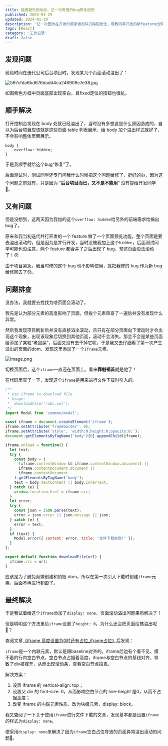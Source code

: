 ```yaml
---
title: 能用就先别动😣，记一次奇怪的bug修复经历
published: 2024-01-29
updated: 2024-01-29
description: '记一次因为在开发时顺手做的样式缺陷优化，导致同事开发的新feature出现bug。能用就先别动代码，修改整体样式代码时，不仅要考虑已有页面，还要考虑到同事并行开发的页面。'
tags: [React]
category: '工作记录'
draft: false 
---
```


## 发现问题

前段时间在迭代公司后台项目时，发现某几个页面滚动溢出了：


![597cfda6bd676dadd4ca246909c7e38.jpg](https://p0-xtjj-private.juejin.cn/tos-cn-i-73owjymdk6/73fb3f9439524c6dbaa96093c8d60344~tplv-73owjymdk6-jj-mark-v1:0:0:0:0:5o6Y6YeR5oqA5pyv56S-5Yy6IEAg6auY6aG55LiN6L-H5LiN5pS55ZCN:q75.awebp?policy=eyJ2bSI6MywidWlkIjoiNDMzMjU0NTk3MDgyMDg2MSJ9&rk3s=e9ecf3d6&x-orig-authkey=f32326d3454f2ac7e96d3d06cdbb035152127018&x-orig-expires=1744791040&x-orig-sign=8LVoPi1AnlyGPufE%2Fn9ncrJ%2BGns%3D)


如图紫色方框中页面底部出现空白，且fixed定位的按钮也很乱。

## 顺手解决

打开控制台发现在 body 处就已经溢出了，当时没有多想这是什么原因造成的，自以为后台项目应该就是这些页面 table 列表展示，给 body 加个溢出样式就好了，不会影响整体页面展示。

```less
body {
	overflow: hidden;
}
```

于是我顺手就给这个bug“修复”了。

后面测试时，测试同学还专门问我什么时候把这个问题给修了，挺好的👍，因为这个问题之前就有，只是因为 “**后台项目而已，又不是不能用**” 没有提给开发同学🤣。

## 又有问题

但是没想到，这两天因为我加的这个`overflow: hidden`给另外的前端需求给搞出bug了。

原来和我当初迭代并行开发的一个 feature 做了一个页面预览功能，整个页面是要去溢出滚动的，但是因为是并行开发，当时没被我加上这个`hidden`，后面测试同学可能也没注意，两个 feature 都合并了之后出现了 bug，预览页面没法滚动了！😥

由于项目紧急，我当时修的这个 bug 也不影响使用，就把我修的 bug 作为新 bug 给修回去了😓。

## 问题排查

没办法，我就要去找找为啥页面会滚动了。

我先是认为部分元素的高度影响了页面，但挨个元素审查了一遍后并没有发现什么异常。

然后我发现项目刷新后并没有直接溢出滚动，且只有在部分页面向下滑动时才会出现这个现象，出现该现象后切换到其他页面，滚动不会消失。那会不会是某些页面给添加了某粒“老鼠屎”，后面又没有去干掉它呢，于是我又去仔细看了第一次产生溢出的页面的dom，发现这里添加了一个`iframe`元素。


![image.png](https://p0-xtjj-private.juejin.cn/tos-cn-i-73owjymdk6/834a153458f542fda54416efe4c670e3~tplv-73owjymdk6-jj-mark-v1:0:0:0:0:5o6Y6YeR5oqA5pyv56S-5Yy6IEAg6auY6aG55LiN6L-H5LiN5pS55ZCN:q75.awebp?policy=eyJ2bSI6MywidWlkIjoiNDMzMjU0NTk3MDgyMDg2MSJ9&rk3s=e9ecf3d6&x-orig-authkey=f32326d3454f2ac7e96d3d06cdbb035152127018&x-orig-expires=1744790933&x-orig-sign=ez4MSIGiz2zrTwJNgwk4OP3HA70%3D)

切换页面后，这个`iframe`一直还在页面上。看来**罪魁祸首**就是他了！

在代码里查了一下，发现这个`iframe`是用来进行文件下载时引入的。

```js
/**
 * Use iframe to download file.
 * Usage:
 *  downloadFile('/abc.xml');
 */
import Modal from 'common/modal';

const iframe = document.createElement('iframe');
iframe.setAttribute('frameborder', 0);
iframe.setAttribute('style', 'width:0;height:0;opacity:0;');
document.getElementsByTagName('body')[0].appendChild(iframe);

iframe.onload = function() {
  let text;
  try {
    const body = (
      (iframe.contentWindow && iframe.contentWindow.document) ||
      iframe.contentDocument.document ||
      iframe.contentDocument
    ).getElementsByTagName('body');
    text = body.textContent || body.innerText;
  } catch (e) {
    window.location.href = iframe.src;
  }
  let error;
  try {
    const json = JSON.parse(text);
    error = json.error || json.message || json;
  } catch (e) {
    error = text;
  }
  if (text) {
    Modal.error({ content: error, title: '文件下载失败!' });
  }
};

export default function downloadFile(url) {
  iframe.src = url;
}
```

应该是为了避免频繁创建和销毁 dom，所以在第一次引入下载时创建`iframe`元素，后面不再进行销毁了。



## 最终解决

于是我试着给这个`iframe`添加了`display: none`，页面滚动溢出问题果然解决了！

但是明明这个方法里给`iframe`设置了`height: 0`，为什么还会把页面给搞溢出呢🫤？



查阅文章[《iframe 高度设置为0时还有占位_iframe占位》](https://blog.csdn.net/you227/article/details/120523359)后发现：

`iframe`是一个内联元素，默认是跟baseline对齐的，iframe后边有个看不见、摸不着的行内空白节点，空白节点占据着高度，iframe与空白节点的基线对齐，导致了div被撑开，从而出现滚动条，查看空白节点捣鬼。

解决方案：

1. 设置 iframe 的 vertical-align: top；
2. 设置父 div 的 font-size: 0，从而影响空白节点的 line-height 是0，从而不占据高度；
3. 改变 iframe 的内联元素性质，改为块级元素，display: block。



我又查阅了一下关于使用`iframe`进行文件下载的文章，发现基本都是设置`iframe`的样式为`display: none`。

便采用`display: none`来解决了因为`iframe`空白占位导致的页面异常溢出滚动的问题🫡。